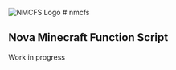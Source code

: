 ![NMCFS Logo](https://github.com/rosafy/nmcfs/blob/main/nmcfs_templogo.png?raw=true) # nmcfs
## Nova Minecraft Function Script
Work in progress 
